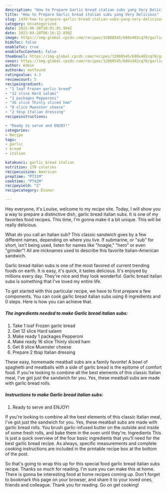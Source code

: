 ```yaml
---
description: "How to Prepare Garlic bread italian subs yang Very Delicious"
title: "How to Prepare Garlic bread italian subs yang Very Delicious"
slug: 1439-how-to-prepare-garlic-bread-italian-subs-yang-very-delicious
category: Uncategorized
date: 2022-06-30T10:01:01.994Z
date: 2023-04-20T06:16:12.838Z
image: https://img-global.cpcdn.com/recipes/32080545/680x482cq70/garlic-bread-italian-subs-recipe-main-photo.jpg
hideToc: false
enableToc: true
enableTocContent: false
thumbnail: https://img-global.cpcdn.com/recipes/32080545/680x482cq70/garlic-bread-italian-subs-recipe-main-photo.jpg
cover: https://img-global.cpcdn.com/recipes/32080545/680x482cq70/garlic-bread-italian-subs-recipe-main-photo.jpg
author: Admin
authorAv: notfound
ratingvalue: 4.3
reviewcount: 5
recipeingredient:
- "1 loaf Frozen garlic bread"
- "12 slice Hard salami"
- "1 packages Pepperoni"
- "16 slice Thinly sliced ham"
- "8 slice Muenster cheese"
- "2 tbsp Italian dressing"
recipeinstructions:

- "Ready to serve and ENJOY!"
categories:
- Recipe
tags:
- garlic
- bread
- italian

katakunci: garlic bread italian 
nutrition: 170 calories
recipecuisine: American
preptime: "PT31M"
cooktime: "PT42M"
recipeyield: "2"
recipecategory: Dinner

---
```



Hey everyone, it's Louise, welcome to my recipe site. Today, I will show you a way to prepare a distinctive dish, garlic bread italian subs. It is one of my favorites food recipes. This time, I'm gonna make it a bit unique. This will be really delicious.

What do you call an Italian sub? This classic sandwich goes by a few different names, depending on where you live. If submarine, or &#34;sub&#34; for short, isn&#39;t being used, listen for names like &#34;hoagie,&#34; &#34;hero&#34; or even &#34;grinder&#34;! All are nicknames used to describe this favorite Italian-American sandwich.

Garlic bread italian subs is one of the most favored of current trending foods on earth. It is easy, it's quick, it tastes delicious. It's enjoyed by millions every day. They're nice and they look wonderful. Garlic bread italian subs is something that I've loved my entire life.


To get started with this particular recipe, we have to first prepare a few components. You can cook garlic bread italian subs using 6 ingredients and 0 steps. Here is how you can achieve that.

<!--inarticleads1-->

##### The ingredients needed to make Garlic bread italian subs:

1. Take 1 loaf Frozen garlic bread
1. Get 12 slice Hard salami
1. Make ready 1 packages Pepperoni
1. Make ready 16 slice Thinly sliced ham
1. Get 8 slice Muenster cheese
1. Prepare 2 tbsp Italian dressing


These easy, homemade meatball subs are a family favorite! A bowl of spaghetti and meatballs with a side of garlic bread is the epitome of comfort food. If you&#39;re looking to combine all the best elements of this classic Italian meal, I&#39;ve got just the sandwich for you. Yes, these meatball subs are made with garlic bread rolls. 

<!--inarticleads2-->

##### Instructions to make Garlic bread italian subs:


1. Ready to serve and ENJOY!

If you&#39;re looking to combine all the best elements of this classic Italian meal, I&#39;ve got just the sandwich for you. Yes, these meatball subs are made with garlic bread rolls. You brush garlic-infused butter on the outside and inside of some fresh rolls, and bake them in the oven until they&#39;re. Ingredients This is just a quick overview of the four basic ingredients that you&#39;ll need for the best garlic bread recipe. As always, specific measurements and complete cooking instructions are included in the printable recipe box at the bottom of the post. 

So that's going to wrap this up for this special food garlic bread italian subs recipe. Thanks so much for reading. I'm sure you can make this at home. There is gonna be interesting food at home recipes coming up. Don't forget to bookmark this page on your browser, and share it to your loved ones, friends and colleague. Thank you for reading. Go on get cooking!
